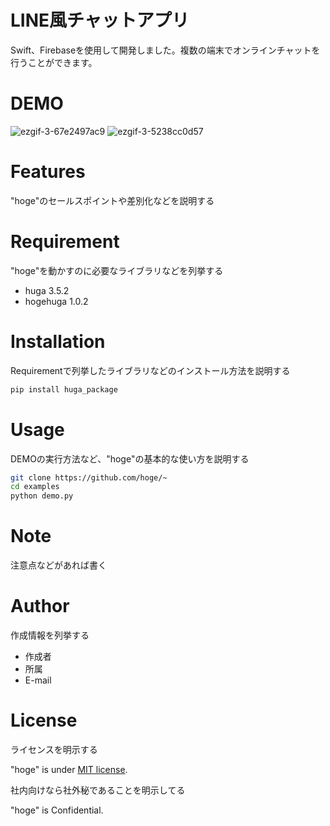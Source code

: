 # LINE風チャットアプリ
 
Swift、Firebaseを使用して開発しました。複数の端末でオンラインチャットを行うことができます。
 
# DEMO
 
![ezgif-3-67e2497ac9](https://user-images.githubusercontent.com/74311952/205261531-71bd23bf-3416-4b49-8422-47697804343a.gif)
![ezgif-3-5238cc0d57](https://user-images.githubusercontent.com/74311952/205262933-6733982a-3910-4735-a78d-267fab7041b1.gif)
 
# Features
 
"hoge"のセールスポイントや差別化などを説明する
 
# Requirement
 
"hoge"を動かすのに必要なライブラリなどを列挙する
 
* huga 3.5.2
* hogehuga 1.0.2
 
# Installation
 
Requirementで列挙したライブラリなどのインストール方法を説明する
 
```bash
pip install huga_package
```
 
# Usage
 
DEMOの実行方法など、"hoge"の基本的な使い方を説明する
 
```bash
git clone https://github.com/hoge/~
cd examples
python demo.py
```
 
# Note
 
注意点などがあれば書く
 
# Author
 
作成情報を列挙する
 
* 作成者
* 所属
* E-mail
 
# License
ライセンスを明示する
 
"hoge" is under [MIT license](https://en.wikipedia.org/wiki/MIT_License).
 
社内向けなら社外秘であることを明示してる
 
"hoge" is Confidential.
